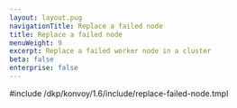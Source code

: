 ```yaml
---
layout: layout.pug
navigationTitle: Replace a failed node
title: Replace a failed node
menuWeight: 9
excerpt: Replace a failed worker node in a cluster
beta: false
enterprise: false
---
```


<!-- markdownlint-disable MD004 MD007 MD025 MD030 MD018-->

#include /dkp/konvoy/1.6/include/replace-failed-node.tmpl
